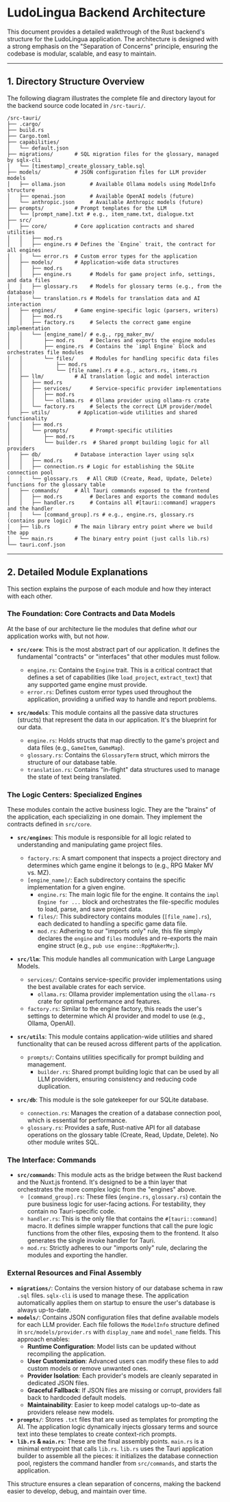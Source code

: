 # LudoLingua Backend Architecture

This document provides a detailed walkthrough of the Rust backend's structure for the LudoLingua application. The architecture is designed with a strong emphasis on the "Separation of Concerns" principle, ensuring the codebase is modular, scalable, and easy to maintain.

---

## 1. Directory Structure Overview

The following diagram illustrates the complete file and directory layout for the backend source code located in `/src-tauri/`.

```
/src-tauri/
├── .cargo/
├── build.rs
├── Cargo.toml
├── capabilities/
│   └── default.json
├── migrations/       # SQL migration files for the glossary, managed by sqlx-cli
│   └── [timestamp]_create_glossary_table.sql
├── models/           # JSON configuration files for LLM provider models
│   ├── ollama.json        # Available Ollama models using ModelInfo structure
│   ├── openai.json        # Available OpenAI models (future)
│   └── anthropic.json     # Available Anthropic models (future)
├── prompts/          # Prompt templates for the LLM
│   └── [prompt_name].txt # e.g., item_name.txt, dialogue.txt
├── src/
│   ├── core/         # Core application contracts and shared utilities
│   │   ├── mod.rs
│   │   ├── engine.rs # Defines the `Engine` trait, the contract for all engines
│   │   └── error.rs  # Custom error types for the application
│   ├── models/       # Application-wide data structures
│   │   ├── mod.rs
│   │   ├── engine.rs      # Models for game project info, settings, and data files
│   │   ├── glossary.rs    # Models for glossary terms (e.g., from the database)
│   │   └── translation.rs # Models for translation data and AI interaction
│   ├── engines/      # Game engine-specific logic (parsers, writers)
│   │   ├── mod.rs
│   │   ├── factory.rs     # Selects the correct game engine implementation
│   │   └── [engine_name]/ # e.g., rpg_maker_mv/
│   │       ├── mod.rs     # Declares and exports the engine modules
│   │       ├── engine.rs  # Contains the `impl Engine` block and orchestrates file modules
│   │       └── files/     # Modules for handling specific data files
│   │           ├── mod.rs
│   │           └── [file_name].rs # e.g., actors.rs, items.rs
│   ├── llm/          # AI translation logic and model interaction
│   │   ├── mod.rs
│   │   ├── services/      # Service-specific provider implementations
│   │   │   ├── mod.rs
│   │   │   └── ollama.rs  # Ollama provider using ollama-rs crate
│   │   └── factory.rs     # Selects the correct LLM provider/model
│   ├── utils/         # Application-wide utilities and shared functionality
│   │   ├── mod.rs
│   │   └── prompts/       # Prompt-specific utilities
│   │       ├── mod.rs
│   │       └── builder.rs  # Shared prompt building logic for all providers
│   ├── db/           # Database interaction layer using sqlx
│   │   ├── mod.rs
│   │   ├── connection.rs # Logic for establishing the SQLite connection pool
│   │   └── glossary.rs   # All CRUD (Create, Read, Update, Delete) functions for the glossary table
│   ├── commands/     # All Tauri commands exposed to the frontend
│   │   ├── mod.rs         # Declares and exports the command modules
│   │   ├── handler.rs     # Contains all #[tauri::command] wrappers and the handler
│   │   └── [command_group].rs # e.g., engine.rs, glossary.rs (contains pure logic)
│   ├── lib.rs        # The main library entry point where we build the app
│   └── main.rs       # The binary entry point (just calls lib.rs)
└── tauri.conf.json
```

---

## 2. Detailed Module Explanations

This section explains the purpose of each module and how they interact with each other.

### The Foundation: Core Contracts and Data Models

At the base of our architecture lie the modules that define *what* our application works with, but not *how*.

*   **`src/core`**: This is the most abstract part of our application. It defines the fundamental "contracts" or "interfaces" that other modules must follow.
    *   `engine.rs`: Contains the `Engine` trait. This is a critical contract that defines a set of capabilities (like `load_project`, `extract_text`) that any supported game engine must provide.
    *   `error.rs`: Defines custom error types used throughout the application, providing a unified way to handle and report problems.

*   **`src/models`**: This module contains all the passive data structures (structs) that represent the data in our application. It's the blueprint for our data.
    *   `engine.rs`: Holds structs that map directly to the game's project and data files (e.g., `GameItem`, `GameMap`).
    *   `glossary.rs`: Contains the `GlossaryTerm` struct, which mirrors the structure of our database table.
    *   `translation.rs`: Contains "in-flight" data structures used to manage the state of text being translated.

### The Logic Centers: Specialized Engines

These modules contain the active business logic. They are the "brains" of the application, each specializing in one domain. They implement the contracts defined in `src/core`.

*   **`src/engines`**: This module is responsible for all logic related to understanding and manipulating game project files.
    *   `factory.rs`: A smart component that inspects a project directory and determines which game engine it belongs to (e.g., RPG Maker MV vs. MZ).
    *   `[engine_name]/`: Each subdirectory contains the specific implementation for a given engine.
        *   `engine.rs`: The main logic file for the engine. It contains the `impl Engine for ...` block and orchestrates the file-specific modules to load, parse, and save project data.
        *   `files/`: This subdirectory contains modules (`[file_name].rs`), each dedicated to handling a specific game data file.
        *   `mod.rs`: Adhering to our "imports only" rule, this file simply declares the `engine` and `files` modules and re-exports the main engine struct (e.g., `pub use engine::RpgMakerMv;`).

*   **`src/llm`**: This module handles all communication with Large Language Models.
    *   `services/`: Contains service-specific provider implementations using the best available crates for each service.
        *   `ollama.rs`: Ollama provider implementation using the `ollama-rs` crate for optimal performance and features.
    *   `factory.rs`: Similar to the engine factory, this reads the user's settings to determine which AI provider and model to use (e.g., Ollama, OpenAI).
*   **`src/utils`**: This module contains application-wide utilities and shared functionality that can be reused across different parts of the application.
    *   `prompts/`: Contains utilities specifically for prompt building and management.
        *   `builder.rs`: Shared prompt building logic that can be used by all LLM providers, ensuring consistency and reducing code duplication.

*   **`src/db`**: This module is the sole gatekeeper for our SQLite database.
    *   `connection.rs`: Manages the creation of a database connection pool, which is essential for performance.
    *   `glossary.rs`: Provides a safe, Rust-native API for all database operations on the glossary table (Create, Read, Update, Delete). No other module writes SQL.

### The Interface: Commands

*   **`src/commands`**: This module acts as the bridge between the Rust backend and the Nuxt.js frontend. It's designed to be a thin layer that orchestrates the more complex logic from the "engines" above.
    *   `[command_group].rs`: These files (`engine.rs`, `glossary.rs`) contain the pure business logic for user-facing actions. For testability, they contain no Tauri-specific code.
    *   `handler.rs`: This is the only file that contains the `#[tauri::command]` macro. It defines simple wrapper functions that call the pure logic functions from the other files, exposing them to the frontend. It also generates the single invoke handler for Tauri.
    *   `mod.rs`: Strictly adheres to our "imports only" rule, declaring the modules and exporting the handler.

### External Resources and Final Assembly

*   **`migrations/`**: Contains the version history of our database schema in raw `.sql` files. `sqlx-cli` is used to manage these. The application automatically applies them on startup to ensure the user's database is always up-to-date.
*   **`models/`**: Contains JSON configuration files that define available models for each LLM provider. Each file follows the `ModelInfo` structure defined in `src/models/provider.rs` with `display_name` and `model_name` fields. This approach enables:
    *   **Runtime Configuration**: Model lists can be updated without recompiling the application.
    *   **User Customization**: Advanced users can modify these files to add custom models or remove unwanted ones.
    *   **Provider Isolation**: Each provider's models are cleanly separated in dedicated JSON files.
    *   **Graceful Fallback**: If JSON files are missing or corrupt, providers fall back to hardcoded default models.
    *   **Maintainability**: Easier to keep model catalogs up-to-date as providers release new models.
*   **`prompts/`**: Stores `.txt` files that are used as templates for prompting the AI. The application logic dynamically injects glossary terms and source text into these templates to create context-rich prompts.
*   **`lib.rs` & `main.rs`**: These are the final assembly points. `main.rs` is a minimal entrypoint that calls `lib.rs`. `lib.rs` uses the Tauri application builder to assemble all the pieces: it initializes the database connection pool, registers the command handler from `src/commands`, and starts the application.

This structure ensures a clean separation of concerns, making the backend easier to develop, debug, and maintain over time. 